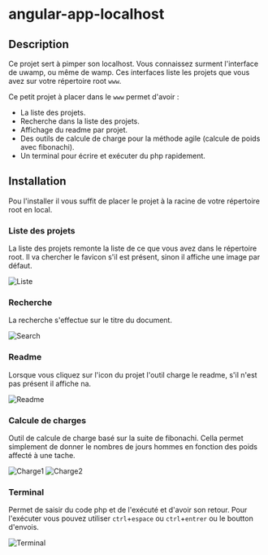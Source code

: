 # angular-app-localhost

## Description
Ce projet sert à pimper son localhost.
Vous connaissez surment l'interface de uwamp, ou même de wamp.
Ces interfaces liste les projets que vous avez sur votre répertoire root `www`.

Ce petit projet à placer dans le `www` permet d'avoir :

* La liste des projets.
* Recherche dans la liste des projets.
* Affichage du readme par projet.
* Des outils de calcule de charge pour la méthode agile (calcule de poids avec fibonachi).
* Un terminal pour écrire et exécuter du php rapidement.


## Installation

Pou l'installer il vous suffit de placer le projet à la racine de votre répertoire root en local.


### Liste des projets

La liste des projets remonte la liste de ce que vous avez dans le répertoire root.
Il va chercher le favicon s'il est présent, sinon il affiche une image par défaut.


![Liste](http://www.kezho.com/application/data/demo/angular-app-localhost/images/all.png)


### Recherche
La recherche s'effectue sur le titre du document.

![Search](http://www.kezho.com/application/data/demo/angular-app-localhost/images/search.png)

### Readme
Lorsque vous cliquez sur l'icon du projet l'outil charge le readme, s'il n'est pas présent il affiche na.

![Readme](http://www.kezho.com/application/data/demo/angular-app-localhost/images/all.png)

### Calcule de charges

Outil de calcule de charge basé sur la suite de fibonachi. Cella permet simplement de donner le nombres de jours hommes en fonction des poids affecté à une tache.

![Charge1](http://www.kezho.com/application/data/demo/angular-app-localhost/images/poids.png)
![Charge2](http://www.kezho.com/application/data/demo/angular-app-localhost/images/poids2.png)

### Terminal
Permet de saisir du code php et de l'exécuté et d'avoir son retour.
Pour l'exécuter vous pouvez utiliser `ctrl`+`espace` ou `ctrl`+`entrer` ou le boutton d'envois.

![Terminal](http://www.kezho.com/application/data/demo/angular-app-localhost/images/terminal.png)


